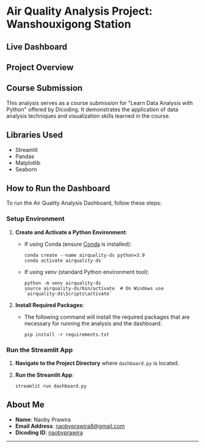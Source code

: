 # Air Quality Analysis Project: Wanshouxigong Station

## Live Dashboard

## Project Overview

## Course Submission

This analysis serves as a course submission for "Learn Data Analysis with Python" offered by Dicoding. It demonstrates the application of data analysis techniques and visualization skills learned in the course.

## Libraries Used

- Streamlit
- Pandas
- Matplotlib
- Seaborn

## How to Run the Dashboard

To run the Air Quality Analysis Dashboard, follow these steps:

### Setup Environment

1. **Create and Activate a Python Environment**:

   - If using Conda (ensure [Conda](https://docs.conda.io/en/latest/) is installed):
     ```
     conda create --name airquality-ds python=3.9
     conda activate airquality-ds
     ```
   - If using venv (standard Python environment tool):
     ```
     python -m venv airquality-ds
     source airquality-ds/bin/activate  # On Windows use `airquality-ds\Scripts\activate`
     ```

2. **Install Required Packages**:

   - The following command will install the required packages that are necessary for running the analysis and the dashboard:

     ```
     pip install -r requirements.txt
     ```

### Run the Streamlit App

1. **Navigate to the Project Directory** where `dashboard.py` is located.

2. **Run the Streamlit App**:
   ```
   streamlit run dashboard.py
   ```

## About Me

- **Name**: Naoby Prawira
- **Email Address**: naobyprawira8@gmail.com
- **Dicoding ID**: [naobyprawira](https://www.dicoding.com/users/naobyprawira/)

---
